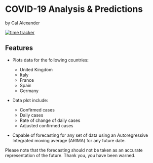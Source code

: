 # COVID-19 Analysis & Predictions
by Cal Alexander

[![time tracker](https://wakatime.com/badge/github/CallumAlexander/COVID-19-Analysis.svg)](https://wakatime.com/badge/github/CallumAlexander/COVID-19-Analysis)

## Features

* Plots data for the following countries:
    * United Kingdom
    * Italy
    * France
    * Spain
    * Germany
    
* Data plot include:
    * Confirmed cases
    * Daily cases
    * Rate of change of daily cases
    * Adjusted confirmed cases
    
* Capable of forecasting for any set of data using an Autoregressive Integrated moving average (ARIMA) for any future date.


Please note that the forecasting should not be taken as an accurate representation of the future. Thank you, you have been warned.
    